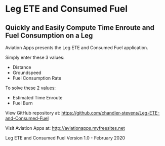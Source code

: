 # Leg ETE and Consumed Fuel
## Quickly and Easily Compute Time Enroute and Fuel Consumption on a Leg

Aviation Apps presents the Leg ETE and Consumed Fuel application.

Simply enter these 3 values:

- Distance
- Groundspeed
- Fuel Consumption Rate

To solve these 2 values:

- Estimated Time Enroute
- Fuel Burn

View GitHub repository at:
https://github.com/chandler-stevens/Leg-ETE-and-Consumed-Fuel

Visit Aviation Apps at: http://aviationapps.myfreesites.net

Leg ETE and Consumed Fuel Version 1.0 - February 2020
